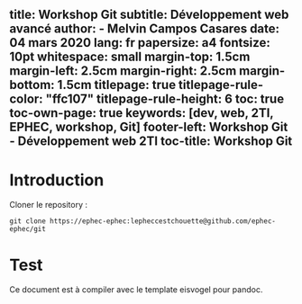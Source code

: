 title: Workshop Git
subtitle: Développement web avancé
author: 
    - Melvin Campos Casares
date: 04 mars 2020
lang: fr
papersize: a4
fontsize: 10pt
whitespace: small
margin-top: 1.5cm
margin-left: 2.5cm
margin-right: 2.5cm
margin-bottom: 1.5cm
titlepage: true
titlepage-rule-color: "ffc107"
titlepage-rule-height: 6
toc: true
toc-own-page: true
keywords: [dev, web, 2TI, EPHEC, workshop, Git]
footer-left: Workshop Git - Développement web 2TI
toc-title: Workshop Git
---

# Introduction

Cloner le repository :

`git clone https://ephec-ephec:lepheccestchouette@github.com/ephec-ephec/git`

# Test

Ce document est à compiler avec le template eisvogel pour pandoc.

